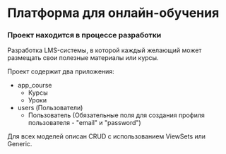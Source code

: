 # Платформа для онлайн-обучения
### Проект находится в процессе разработки

Разработка LMS-системы, в которой каждый желающий может размещать свои полезные материалы или курсы.

Проект содержит два приложения:
- app_course
    - Курсы 
    - Уроки
- users (Пользователи)
    - Пользователь (Обязательные поля для создания профиля пользователя - "email" и "password")

Для всех моделей описан CRUD с использованием ViewSets или Generic.